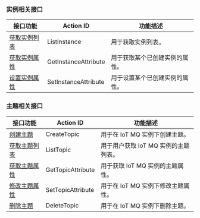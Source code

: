 ### 实例相关接口
| 接口功能 | Action ID | 功能描述
|---------|---------|---------|
|[获取实例列表](/document/product/646/12970)|ListInstance |用于获取实例列表。|
|[获取实例属性](/document/product/646/12971)|GetInstanceAttribute|	用于获取某个已创建实例的属性。|
|[设置实例属性](/document/product/646/12972)|SetInstanceAttribute|用于设置某个已创建实例的属性。|

### 主题相关接口
| 接口功能 | Action ID | 功能描述|
|---------|---------|---------|
| [创建主题](/document/product/646/12973) | CreateTopic| 用于在 IoT MQ 实例下创建主题。|
| [获取主题列表](/document/product/646/12974) | ListTopic | 用于用户获取 IoT MQ 实例的主题列表。|
| [获取主题属性](/document/product/646/12975) | GetTopicAttribute | 用于获取 IoT MQ 实例的主题属性。|
| [修改主题属性](/document/product/646/12976)  | SetTopicAttribute | 用于在 IoT MQ 实例下修改主题属性。|
| [删除主题](/document/product/646/12977) | DeleteTopic | 用于在 IoT MQ 实例下删除主题。|
